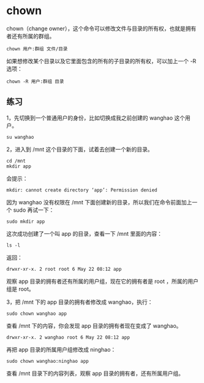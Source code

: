 # chown

chown（change owner），这个命令可以修改文件与目录的所有权，也就是拥有者还有所属的群组。

```
chown 用户:群组 文件/目录
```

如果想修改某个目录以及它里面包含的所有的子目录的所有权，可以加上一个 -R 选项：

```
chown -R 用户:群组 目录
```

## 练习

1，先切换到一个普通用户的身份，比如切换成我之前创建的 wanghao 这个用户。

```
su wanghao
```

2，进入到 /mnt 这个目录的下面，试着去创建一个新的目录。

```
cd /mnt
mkdir app
```

会提示：

```
mkdir: cannot create directory ‘app’: Permission denied
```

因为 wanghao 没有权限在 /mnt 下面创建新的目录，所以我们在命令前面加上一个 sudo 再试一下：

```
sudo mkdir app
```

这次成功创建了一个叫 app 的目录，查看一下 /mnt 里面的内容：

```
ls -l
```

返回：

```
drwxr-xr-x. 2 root root 6 May 22 08:12 app
```

观察 app 目录的拥有者还有所属的用户组，现在它的拥有者是 root ，所属的用户组是 root。

3，把 /mnt 下的 app  目录的拥有者修改成 wanghao，执行：

```
sudo chown wanghao app
```

查看 /mnt 下的内容，你会发现 app 目录的拥有者现在变成了 wanghao。

```
drwxr-xr-x. 2 wanghao root 6 May 22 08:12 app
```

再把 app 目录的所属用户组修改成 ninghao：

```
sudo chown wanghao:ninghao app
```

查看 /mnt 目录下的内容列表，观察 app 目录的拥有者，还有所属用户组。

